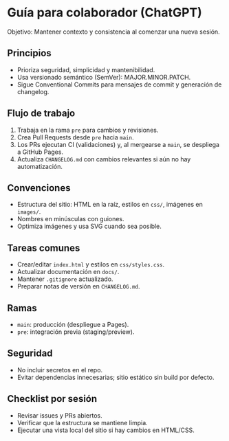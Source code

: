 # Guía para colaborador (ChatGPT)

Objetivo: Mantener contexto y consistencia al comenzar una nueva sesión.

## Principios
- Prioriza seguridad, simplicidad y mantenibilidad.
- Usa versionado semántico (SemVer): MAJOR.MINOR.PATCH.
- Sigue Conventional Commits para mensajes de commit y generación de changelog.

## Flujo de trabajo
1. Trabaja en la rama `pre` para cambios y revisiones.
2. Crea Pull Requests desde `pre` hacia `main`.
3. Los PRs ejecutan CI (validaciones) y, al mergearse a `main`, se despliega a GitHub Pages.
4. Actualiza `CHANGELOG.md` con cambios relevantes si aún no hay automatización.

## Convenciones
- Estructura del sitio: HTML en la raíz, estilos en `css/`, imágenes en `images/`.
- Nombres en minúsculas con guiones.
- Optimiza imágenes y usa SVG cuando sea posible.

## Tareas comunes
- Crear/editar `index.html` y estilos en `css/styles.css`.
- Actualizar documentación en `docs/`.
- Mantener `.gitignore` actualizado.
- Preparar notas de versión en `CHANGELOG.md`.

## Ramas
- `main`: producción (despliegue a Pages).
- `pre`: integración previa (staging/preview).

## Seguridad
- No incluir secretos en el repo.
- Evitar dependencias innecesarias; sitio estático sin build por defecto.

## Checklist por sesión
- Revisar issues y PRs abiertos.
- Verificar que la estructura se mantiene limpia.
- Ejecutar una vista local del sitio si hay cambios en HTML/CSS.

